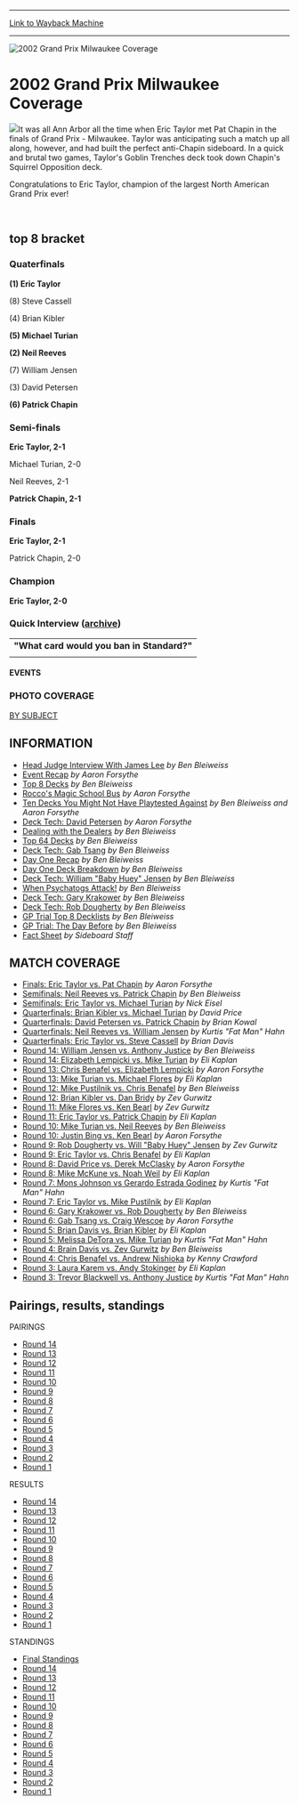 
---
[Link to Wayback Machine](https://web.archive.org/web/20151205235705/http://magic.wizards.com/en/events/coverage/gpmil02)

[_metadata_:description]:- "It was all Ann Arbor all the time when Eric Taylor met Pat Chapin in the finals of Grand Prix - Milwaukee. Taylor was anticipating such a match up all along, however, and had built the perfect anti-Chapin sideboard. In a quick and brutal two games, Taylor's Goblin Trenches deck took down Chapin's Squirrel Opposition deck."
[_metadata_:generator]:- "Drupal 7 (http://drupal.org)"
[_metadata_:node]:- "780571"
[_metadata_:source]:- "div-block-system-main"
[_metadata_:title]:- "2002 Grand Prix Milwaukee Coverage"
[_metadata_:wayback_capture_timestamp]:- "2015-12-05 23:57:05"
[_metadata_:wayback_raw_url]:- "https://web.archive.org/web/20151205235705id_/http://magic.wizards.com/en/events/coverage/gpmil02"
[_metadata_:wayback_url]:- "http://magic.wizards.com/en/events/coverage/gpmil02"
---







![2002 Grand Prix Milwaukee Coverage](https://media.magic.wizards.com/images/banner/large_1.jpg)





2002 Grand Prix Milwaukee Coverage
==================================












![](https://media.magic.wizards.com/image_legacy_migration/sideboard/images/gpmil02/869.jpg)It was all Ann Arbor all the time when Eric Taylor met Pat Chapin in the finals of Grand Prix - Milwaukee. Taylor was anticipating such a match up all along, however, and had built the perfect anti-Chapin sideboard. In a quick and brutal two games, Taylor's Goblin Trenches deck took down Chapin's Squirrel Opposition deck.


Congratulations to Eric Taylor, champion of the largest North American Grand Prix ever!


 

top 8 bracket
-------------





### Quaterfinals





**(1) Eric Taylor**




(8) Steve Cassell






(4) Brian Kibler




**(5) Michael Turian**






**(2) Neil Reeves**




(7) William Jensen






(3) David Petersen




**(6) Patrick Chapin**







### Semi-finals





**Eric Taylor, 2-1**




Michael Turian, 2-0






Neil Reeves, 2-1




**Patrick Chapin, 2-1**







### Finals





**Eric Taylor, 2-1**




Patrick Chapin, 2-0







### Champion





**Eric Taylor, 2-0**








### Quick Interview ([archive](/en/articles/archive/event-coverage/quick-interview-archive-2002-05-11))




|  |
| --- |
| **"What card would you ban in Standard?"** |
|  |  |  |







#### EVENTS


### PHOTO COVERAGE


[BY SUBJECT](/en/articles/archive/event-coverage/photo-coverage-2002-05-11)









INFORMATION
-----------



* [Head Judge Interview With James Lee](/en/articles/archive/event-coverage/head-judge-interview-james-lee-2002-05-12)
*by Ben Bleiweiss*
* [Event Recap](/en/articles/archive/event-coverage/event-recap-2002-05-12)
*by Aaron Forsythe*
* [Top 8 Decks](/en/articles/archive/event-coverage/top-8-decks-2002-05-12)
*by Ben Bleiweiss*
* [Rocco's Magic School Bus](/en/articles/archive/event-coverage/roccos-magic-school-bus-2002-05-12)
*by Aaron Forsythe*
* [Ten Decks You Might Not Have Playtested Against](/en/articles/archive/event-coverage/ten-decks-you-might-not-have-playtested-against-2002-05-12)
*by Ben Bleiweiss and Aaron Forsythe*
* [Deck Tech: David Petersen](/en/articles/archive/event-coverage/deck-tech-david-petersen-2002-05-12)
*by Aaron Forsythe*
* [Dealing with the Dealers](/en/node/780106)
*by Ben Bleiweiss*
* [Top 64 Decks](/en/articles/archive/event-coverage/top-64-decklists-2002-05-12)
*by Ben Bleiweiss*
* [Deck Tech: Gab Tsang](/en/articles/archive/event-coverage/deck-tech-gab-tsang-2002-05-12)
*by Ben Bleiweiss*
* [Day One Recap](/en/articles/archive/event-coverage/day-one-recap-2002-05-11)
*by Ben Bleiweiss*
* [Day One Deck Breakdown](/en/articles/archive/event-coverage/day-one-deck-breakdown-2002-05-11)
*by Ben Bleiweiss*
* [Deck Tech: William "Baby Huey" Jensen](/en/articles/archive/event-coverage/deck-tech-william-baby-huey-jensen-2002-05-11)
*by Ben Bleiweiss*
* [When Psychatogs Attack!](/en/articles/archive/event-coverage/when-psychatogs-attack-2002-05-11)
*by Ben Bleiweiss*
* [Deck Tech: Gary Krakower](/en/articles/archive/event-coverage/deck-tech-gary-krakower-2002-05-11)
*by Ben Bleiweiss*
* [Deck Tech: Rob Dougherty](/en/articles/archive/event-coverage/deck-tech-rob-dougherty-2002-05-11)
*by Ben Bleiweiss*
* [GP Trial Top 8 Decklists](/en/articles/archive/event-coverage/gp-trial-top-8-decklists-2002-05-11)
*by Ben Bleiweiss*
* [GP Trial: The Day Before](/en/articles/archive/event-coverage/grand-prix-milwaukee-trial-day-2002-05-11)
*by Ben Bleiweiss*
* [Fact Sheet](/en/articles/archive/feature/grand-prix-milwaukee-2002-04-23)
*by Sideboard Staff*



MATCH COVERAGE
--------------



* [Finals: Eric Taylor vs. Pat Chapin](/en/articles/archive/event-coverage/finals-eric-taylor-vs-pat-chapin-2002-05-12)
*by Aaron Forsythe*
* [Semifinals: Neil Reeves vs. Patrick Chapin](/en/articles/archive/event-coverage/semifinals-neil-reeves-vs-pat-chapin-2002-05-12)
*by Ben Bleiweiss*
* [Semifinals: Eric Taylor vs. Michael Turian](/en/articles/archive/event-coverage/semifinals-eric-taylor-vs-michael-turian-2002-05-12)
*by Nick Eisel*
* [Quarterfinals: Brian Kibler vs. Michael Turian](/en/articles/archive/event-coverage/quarterfinals-brian-kibler-vs-mike-turian-2002-05-12)
*by David Price*
* [Quarterfinals: David Petersen vs. Patrick Chapin](/en/articles/archive/event-coverage/quarterfinals-pat-chapin-vs-david-petersen-2002-05-12)
*by Brian Kowal*
* [Quarterfinals: Neil Reeves vs. William Jensen](/en/articles/archive/event-coverage/quarterfinal-william-baby-huey-jensen-vs-neil-reeves-2002-05-12)
*by Kurtis "Fat Man" Hahn*
* [Quarterfinals: Eric Taylor vs. Steve Cassell](/en/articles/archive/event-coverage/quarterfinals-eric-taylor-vs-steve-cassell-2002-05-12)
*by Brian Davis*
* [Round 14: William Jensen vs. Anthony Justice](/en/articles/archive/event-coverage/round-14-feature-match-william-jensen-vs-anthony-justice-2002-05-12)
*by Ben Bleiweiss*
* [Round 14: Elizabeth Lempicki vs. Mike Turian](/en/articles/archive/event-coverage/round-14-feature-match-elizabeth-lempicki-vs-mike-turian-2002-05-12)
*by Eli Kaplan*
* [Round 13: Chris Benafel vs. Elizabeth Lempicki](/en/articles/archive/event-coverage/round-13-feature-match-chris-benafel-vs-elizabeth-lempicki-2002-05)
*by Aaron Forsythe*
* [Round 13: Mike Turian vs. Michael Flores](/en/articles/archive/event-coverage/round-13-feature-match-mike-turian-vs-michael-flores-2002-05-12)
*by Eli Kaplan*
* [Round 12: Mike Pustilnik vs. Chris Benafel](/en/articles/archive/event-coverage/feature-match-round-12-mike-pustilnik-vs-chris-benafel-2002-05-12)
*by Ben Bleiweiss*
* [Round 12: Brian Kibler vs. Dan Bridy](/en/articles/archive/event-coverage/feature-match-round-12-brian-kibler-vs-dan-bridy-2002-05-12)
*by Zev Gurwitz*
* [Round 11: Mike Flores vs. Ken Bearl](/en/articles/archive/event-coverage/feature-match-round-11-mike-flores-vs-ken-bearl-2002-05-12)
*by Zev Gurwitz*
* [Round 11: Eric Taylor vs. Patrick Chapin](/en/articles/archive/event-coverage/feature-match-round-11-eric-taylor-vs-patrick-chapin-2002-05-12)
*by Eli Kaplan*
* [Round 10: Mike Turian vs. Neil Reeves](/en/articles/archive/event-coverage/round-10-feature-match-mike-turian-vs-neil-reeves-2002-05-12)
*by Ben Bleiweiss*
* [Round 10: Justin Bing vs. Ken Bearl](/en/articles/archive/event-coverage/round-10-feature-match-justin-bing-vs-ken-bearl-2002-05-12)
*by Aaron Forsythe*
* [Round 9: Rob Dougherty vs. Will "Baby Huey" Jensen](/en/articles/archive/event-coverage/round-9-feature-match-rob-dougherty-vs-will-baby-huey-jensen-2002-05)
*by Zev Gurwitz*
* [Round 9: Eric Taylor vs. Chris Benafel](/en/articles/archive/event-coverage/round-9-feature-match-eric-taylor-vs-chris-benafel-2002-05-12)
*by Eli Kaplan*
* [Round 8: David Price vs. Derek McClasky](/en/articles/archive/event-coverage/round-8-feature-match-david-price-vs-derek-mcclasky-2002-05-11)
*by Aaron Forsythe*
* [Round 8: Mike McKune vs. Noah Weil](/en/articles/archive/event-coverage/round-8-feature-match-mike-mckune-vs-noah-weil-2002-05-11)
*by Eli Kaplan*
* [Round 7: Mons Johnson vs Gerardo Estrada Godinez](/en/articles/archive/event-coverage/round-7-feature-match-mons-johnson-vs-gerardo-estrada-godinez-2002) 
*by Kurtis "Fat Man" Hahn*
* [Round 7: Eric Taylor vs. Mike Pustilnik](/en/articles/archive/event-coverage/round-7-feature-match-eric-taylor-vs-mike-pustilnik-2002-05-11)
*by Eli Kaplan*
* [Round 6: Gary Krakower vs. Rob Dougherty](/en/articles/archive/event-coverage/round-6-feature-match-gary-krakower-vs-rob-dougherty-2002-05-11)
*by Ben Bleiweiss*
* [Round 6: Gab Tsang vs. Craig Wescoe](/en/articles/archive/event-coverage/round-6-feature-match-gab-tsang-vs-craig-wescoe-2002-05-11)
*by Aaron Forsythe*
* [Round 5: Brian Davis vs. Brian Kibler](/en/articles/archive/event-coverage/feature-match-round-5-brian-davis-vs-brian-kibler-2002-05-11)
*by Eli Kaplan*
* [Round 5: Melissa DeTora vs. Mike Turian](/en/articles/archive/event-coverage/feature-match-round-5-melissa-detora-vs-mike-turian-2002-05-11)
*by Kurtis "Fat Man" Hahn*
* [Round 4: Brain Davis vs. Zev Gurwitz](/en/articles/archive/event-coverage/feature-match-round-4-brain-davis-vs-zev-gurwitz-2002-05-11)
*by Ben Bleiweiss*
* [Round 4: Chris Benafel vs. Andrew Nishioka](/en/articles/archive/event-coverage/feature-match-round-4-chris-benafel-vs-andrew-nishioka-2002-05-11)
*by Kenny Crawford*
* [Round 3: Laura Karem vs. Andy Stokinger](/en/articles/archive/event-coverage/feature-match-round-3-laura-karem-vs-andy-stokinger-2002-05-11)
*by Eli Kaplan*
* [Round 3: Trevor Blackwell vs. Anthony Justice](/en/articles/archive/event-coverage/round-3-feature-match-trevor-blackwell-vs-anthony-justice-2002-05-11)
*by Kurtis "Fat Man" Hahn*



Pairings, results, standings
----------------------------



PAIRINGS



* [Round 14](/en/articles/archive/event-coverage/round-14-pairings-2002-05-12)
* [Round 13](/en/articles/archive/event-coverage/round-13-pairings-2002-05-12)
* [Round 12](/en/articles/archive/event-coverage/round-12-pairings-2002-05-12)
* [Round 11](/en/articles/archive/event-coverage/round-11-pairings-2002-05-12)
* [Round 10](/en/articles/archive/event-coverage/round-10-pairings-2002-05-12)
* [Round 9](/en/articles/archive/event-coverage/round-9-pairings-2002-05-12)
* [Round 8](/en/articles/archive/event-coverage/round-8-pairings-2002-05-11)
* [Round 7](/en/articles/archive/event-coverage/round-7-pairings-2002-05-11)
* [Round 6](/en/articles/archive/event-coverage/round-6-pairings-2002-05-11)
* [Round 5](/en/articles/archive/event-coverage/round-5-pairings-2002-05-11)
* [Round 4](/en/articles/archive/event-coverage/round-4-pairings-2002-05-11)
* [Round 3](/en/articles/archive/event-coverage/round-3-pairings-2002-05-11)
* [Round 2](/en/articles/archive/event-coverage/round-2-pairings-2002-05-11)
* [Round 1](/en/articles/archive/event-coverage/round-1-pairings-2002-05-11)



RESULTS



* [Round 14](/en/articles/archive/event-coverage/round-14-results-2002-05-12)
* [Round 13](/en/articles/archive/event-coverage/round-13-results-2002-05-12)
* [Round 12](/en/articles/archive/event-coverage/round-12-results-2002-05-12)
* [Round 11](/en/articles/archive/event-coverage/round-11-results-2002-05-12)
* [Round 10](/en/articles/archive/event-coverage/round-10-results-2002-05-12)
* [Round 9](/en/articles/archive/event-coverage/round-9-results-2002-05-12)
* [Round 8](/en/articles/archive/event-coverage/round-8-results-2002-05-11)
* [Round 7](/en/articles/archive/event-coverage/round-7-results-2002-05-11)
* [Round 6](/en/articles/archive/event-coverage/round-6-results-2002-05-11)
* [Round 5](/en/articles/archive/event-coverage/round-5-results-2002-05-11)
* [Round 4](/en/articles/archive/event-coverage/round-4-results-2002-05-11)
* [Round 3](/en/articles/archive/event-coverage/round-3-results-2002-05-11)
* [Round 2](/en/articles/archive/event-coverage/round-2-results-2002-05-11)
* [Round 1](/en/articles/archive/event-coverage/round-1-results-2002-05-11)



STANDINGS



* [Final Standings](/en/articles/archive/event-coverage/final-standings-2002-05-12)
* [Round 14](/en/articles/archive/event-coverage/round-14-standings-2002-05-12)
* [Round 13](/en/articles/archive/event-coverage/round-13-standings-2002-05-12)
* [Round 12](/en/articles/archive/event-coverage/round-12-standings-2002-05-12)
* [Round 11](/en/articles/archive/event-coverage/round-11-standings-2002-05-12)
* [Round 10](/en/articles/archive/event-coverage/round-10-standings-2002-05-12)
* [Round 9](/en/articles/archive/event-coverage/round-9-standings-2002-05-12)
* [Round 8](/en/articles/archive/event-coverage/round-8-standings-2002-05-11)
* [Round 7](/en/articles/archive/event-coverage/round-7-standings-2002-05-11)
* [Round 6](/en/articles/archive/event-coverage/round-6-standings-2002-05-11)
* [Round 5](/en/articles/archive/event-coverage/round-5-standings-2002-05-11)
* [Round 4](/en/articles/archive/event-coverage/round-4-standings-2002-05-11)
* [Round 3](/en/articles/archive/event-coverage/round-3-standings-2002-05-11)
* [Round 2](/en/articles/archive/event-coverage/round-2-standings-2002-05-11)
* [Round 1](/en/articles/archive/event-coverage/round-1-standings-2002-05-11)




 

